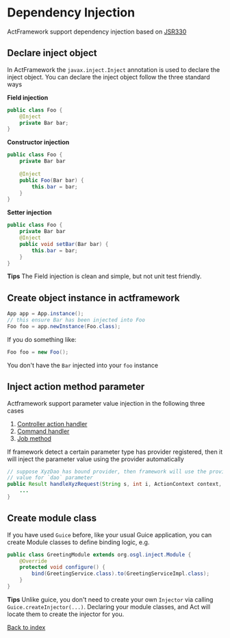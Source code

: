 # Dependency Injection

ActFramework support dependency injection based on [JSR330](https://jcp.org/en/jsr/detail?id=330)  

## Declare inject object

In ActFramework the `javax.inject.Inject` annotation is used to declare the inject object. 
You can declare the inject object follow the three standard ways

**Field injection**
```java
public class Foo {
    @Inject
    private Bar bar;
}
```

**Constructor injection**
```java
public class Foo {
    private Bar bar
    
    @Inject
    public Foo(Bar bar) {
        this.bar = bar;
    }
}
```

**Setter injection**
```java
public class Foo {
    private Bar bar
    @Inject
    public void setBar(Bar bar) {
        this.bar = bar;
    }
}
```

**Tips** The Field injection is clean and simple, but not unit test friendly.

## Create object instance in actframework

```java
App app = App.instance();
// this ensure Bar has been injected into Foo
Foo foo = app.newInstance(Foo.class);
```

If you do something like:

```java
Foo foo = new Foo();
```

You don't have the `Bar` injected into your `foo` instance

## Inject action method parameter

Actframework support parameter value injection in the following three cases

1. [Controller action handler](controller.md)
2. [Command handler](cli.md)
3. [Job method](job.md)

If framework detect a certain parameter type has provider registered, then it will 
inject the parameter value using the provider automatically


```java
// suppose XyzDao has bound provider, then framework will use the provider to 
// value for `dao` parameter
public Result handleXyzRequest(String s, int i, ActionContext context, XyzDao dao) {
    ...
}
```

## Create module class

If you have used `Guice` before, like your usual Guice application, you can create Module 
classes to define binding logic, e.g.

```java
public class GreetingModule extends org.osgl.inject.Module {
    @Override
    protected void configure() {
        bind(GreetingService.class).to(GreetingServiceImpl.class);
    }
}
```

**Tips** Unlike guice, you don't need to create your own `Injector` via calling 
`Guice.createInjector(...)`. 
Declaring your module classes, and Act will locate them to create the injector for you. 

[Back to index](index.md)
